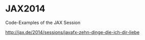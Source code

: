 JAX2014
=======

Code-Examples of the JAX Session

http://jax.de/2014/sessions/javafx-zehn-dinge-die-ich-dir-liebe
